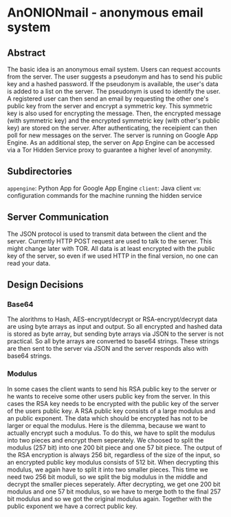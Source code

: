 # AnONIONmail - anonymous email system

## Abstract
The basic idea is an anonymous email system. Users can request accounts from the server. 
The user suggests a pseudonym and has to send his public key and a hashed password. 
If the pseudonym is available, the user's data is added to a list on the server. The pseudonym 
is used to identify the user. A registered user can then send an email by requesting the other 
one's public key from the server and encrypt a symmetric key. This symmetric key is also 
used for encrypting the message. Then, the encrypted message (with symmetric key) and 
the encrypted symmetric key (with other's public key) are stored on the server. After 
authenticating, the receipient can then poll for new messages on the server. The server is 
running on Google App Engine. As an additional step, the server on App Engine can be 
accessed via a Tor Hidden Service proxy to guarantee a higher level of anonymity. 

## Subdirectories

`appengine`: Python App for Google App Engine
`client`: Java client
`vm`: configuration commands for the machine running the hidden service

## Server Communication
The JSON protocol is used to transmit data between the client and the server.
Currently HTTP POST request are used to talk to the server. This might change later
with TOR. All data is at least encrypted with the public key of the server, so even
if we used HTTP in the final version, no one can read your data.

## Design Decisions

### Base64
The alorithms to Hash, AES-encrypt/decrypt or RSA-encrypt/decrypt data are using
byte arrays as input and output. So all encrypted and hashed data is stored as byte 
array, but sending byte arrays via JSON to the server is not practical. So all byte arrays
are converted to base64 strings. These strings are then sent to the server via
JSON and the server responds also with base64 strings.

### Modulus
In some cases the client wants to send his RSA public key to the server or he wants 
to receive some other users public key from the server. In this cases the RSA key needs
to be encrypted with the public key of the server of the users public key. A RSA public
key consists of a large modulus and an public exponent. The data which should be encrypted
has not to be larger or equal the modulus. Here is the dilemma, because we want to actually
encrypt such a modulus. To do this, we have to split the modulus into two pieces and 
encrypt them seperately. We choosed to split the modulus (257 bit) into one 200 bit 
piece and one 57 bit piece. The output of the RSA encryption is always 256 bit, regardless
of the size of the input, so an encrypted public key modulus consists of 512 bit. When
decrypting this modulus, we again have to split it into two smaller pieces. This time 
we need two 256 bit moduli, so we split the big modulus in the middle and decrypt
the smaller pieces seperately. After decrypting, we get one 200 bit modulus and one
57 bit modulus, so we have to merge both to the final 257 bit modulus and so we got
the original modulus again. Together with the public exponent we have a correct 
public key.
